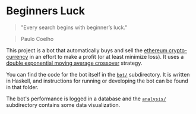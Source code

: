 # Beginners Luck

> "Every search begins with beginner’s luck."

> Paulo Coelho

This project is a bot that automatically buys and sell the [ethereum crypto-currency](https://github.com/ethereum/wiki/wiki/White-Paper) in an effort to make a profit (or at least minimize loss). It uses a [double exponential moving average crossover](http://www.investopedia.com/articles/trading/10/double-exponential-moving-average.asp) strategy.

You can find the code for the bot itself in the [`bot/`](./bot/) subdirectory. It is written in Haskell, and instructions for running or developing the bot can be found in that folder.

The bot's performance is logged in a database and the [`analysis/`](./analysis) subdirectory contains some data visualization.
